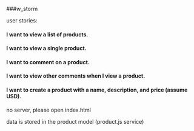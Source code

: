 ###w_storm

user stories:
#### I want to view a list of products.
#### I want to view a single product.
#### I want to comment on a product.
#### I want to view other comments when I view a product.
#### I want to create a product with a name, description, and price (assume USD).

no server, please open index.html

data is stored in the product model (product.js service)
